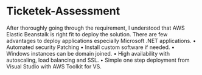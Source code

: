 # Ticketek-Assessment

After thoroughly going through the requirement, I understood that AWS Elastic Beanstalk is right fit to deploy the solution.
There are few advantages to deploy applications especially Microsoft .NET applications.
•	Automated security Patching
•	Install custom software if needed.
•	Windows instances can be domain joined.
•	High availability with autoscaling, load balancing and SSL.
•	Simple one step deployment from Visual Studio with AWS Toolkit for VS.


